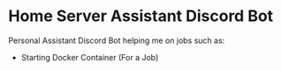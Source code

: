 # Home Server Assistant Discord Bot

Personal Assistant Discord Bot helping me on jobs such as:
- Starting Docker Container (For a Job)
